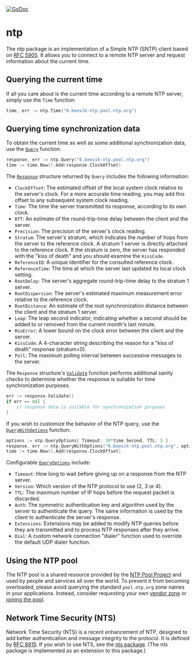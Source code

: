 [![GoDoc](https://godoc.org/github.com/beevik/ntp?status.svg)](https://godoc.org/github.com/beevik/ntp)

ntp
===

The ntp package is an implementation of a Simple NTP (SNTP) client based on
[RFC 5905](https://tools.ietf.org/html/rfc5905). It allows you to connect to
a remote NTP server and request information about the current time.


## Querying the current time

If all you care about is the current time according to a remote NTP server,
simply use the `Time` function:
```go
time, err := ntp.Time("0.beevik-ntp.pool.ntp.org")
```


## Querying time synchronization data

To obtain the current time as well as some additional synchronization data,
use the [`Query`](https://godoc.org/github.com/beevik/ntp#Query) function:
```go
response, err := ntp.Query("0.beevik-ntp.pool.ntp.org")
time := time.Now().Add(response.ClockOffset)
```

The [`Response`](https://godoc.org/github.com/beevik/ntp#Response) structure
returned by `Query` includes the following information:
* `ClockOffset`: The estimated offset of the local system clock relative to
  the server's clock. For a more accurate time reading, you may add this
  offset to any subsequent system clock reading.
* `Time`: The time the server transmitted its response, according to its own
  clock.
* `RTT`: An estimate of the round-trip-time delay between the client and the
  server.
* `Precision`: The precision of the server's clock reading.
* `Stratum`: The server's stratum, which indicates the number of hops from the
  server to the reference clock. A stratum 1 server is directly attached to
  the reference clock. If the stratum is zero, the server has responded with
  the "kiss of death" and you should examine the `KissCode`.
* `ReferenceID`: A unique identifier for the consulted reference clock.
* `ReferenceTime`: The time at which the server last updated its local clock setting.
* `RootDelay`: The server's aggregate round-trip-time delay to the stratum 1 server.
* `RootDispersion`: The server's estimated maximum measurement error relative
  to the reference clock.
* `RootDistance`: An estimate of the root synchronization distance between the
  client and the stratum 1 server.
* `Leap`: The leap second indicator, indicating whether a second should be
  added to or removed from the current month's last minute.
* `MinError`: A lower bound on the clock error between the client and the
  server.
* `KissCode`: A 4-character string describing the reason for a "kiss of death"
  response (stratum=0).
* `Poll`: The maximum polling interval between successive messages to the
  server.

The `Response` structure's [`Validate`](https://godoc.org/github.com/beevik/ntp#Response.Validate)
function performs additional sanity checks to determine whether the response
is suitable for time synchronization purposes.
```go
err := response.Validate()
if err == nil {
    // response data is suitable for synchronization purposes
}
```

If you wish to customize the behavior of the NTP query, use the
[`QueryWithOptions`](https://godoc.org/github.com/beevik/ntp#QueryWithOptions)
function:
```go
options := ntp.QueryOptions{ Timeout: 30*time.Second, TTL: 5 }
response, err := ntp.QueryWithOptions("0.beevik-ntp.pool.ntp.org", options)
time := time.Now().Add(response.ClockOffset)
```

Configurable [`QueryOptions`](https://godoc.org/github.com/beevik/ntp#QueryOptions)
include:
* `Timeout`: How long to wait before giving up on a response from the NTP
  server.
* `Version`: Which version of the NTP protocol to use (2, 3 or 4).
* `TTL`: The maximum number of IP hops before the request packet is discarded.
* `Auth`: The symmetric authentication key and algorithm used by the server to
  authenticate the query. The same information is used by the client to
  authenticate the server's response.
* `Extensions`: Extensions may be added to modify NTP queries before they are
	transmitted and to process NTP responses after they arrive.
* `Dial`: A custom network connection "dialer" function used to override the
  default UDP dialer function.


## Using the NTP pool

The NTP pool is a shared resource provided by the [NTP Pool
Project](https://www.pool.ntp.org/en/) and used by people and services all
over the world. To prevent it from becoming overloaded, please avoid querying
the standard `pool.ntp.org` zone names in your applications. Instead, consider
requesting your own [vendor zone](http://www.pool.ntp.org/en/vendors.html) or
[joining the pool](http://www.pool.ntp.org/join.html).


## Network Time Security (NTS)

Network Time Security (NTS) is a recent enhancement of NTP, designed to add
better authentication and message integrity to the protocol. It is defined by
[RFC 8915](https://tools.ietf.org/html/rfc8915). If you wish to use NTS, see
the [nts package](https://github.com/beevik/nts). (The nts package is
implemented as an extension to this package.)

